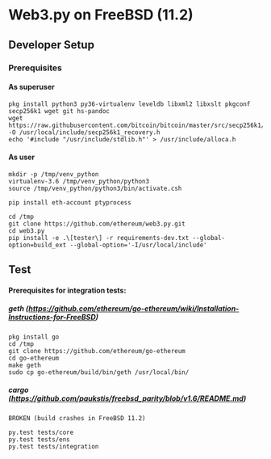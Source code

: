 # Web3.py on FreeBSD (11.2)

## Developer Setup

### Prerequisites

#### As superuser
```
pkg install python3 py36-virtualenv leveldb libxml2 libxslt pkgconf secp256k1 wget git hs-pandoc
wget https://raw.githubusercontent.com/bitcoin/bitcoin/master/src/secp256k1/include/secp256k1_recovery.h -O /usr/local/include/secp256k1_recovery.h
echo '#include "/usr/include/stdlib.h"' > /usr/include/alloca.h
```

#### As user
```
mkdir -p /tmp/venv_python
virtualenv-3.6 /tmp/venv_python/python3
source /tmp/venv_python/python3/bin/activate.csh

pip install eth-account ptyprocess

cd /tmp
git clone https://github.com/ethereum/web3.py.git
cd web3.py
pip install -e .\[tester\] -r requirements-dev.txt --global-option=build_ext --global-option='-I/usr/local/include'
```

## Test

#### Prerequisites for integration tests:

##### geth (https://github.com/ethereum/go-ethereum/wiki/Installation-Instructions-for-FreeBSD)
```
pkg install go
cd /tmp
git clone https://github.com/ethereum/go-ethereum
cd go-ethereum
make geth
sudo cp go-ethereum/build/bin/geth /usr/local/bin/
```

##### cargo (https://github.com/paukstis/freebsd_parity/blob/v1.6/README.md)
```
BROKEN (build crashes in FreeBSD 11.2)
```

```
py.test tests/core
py.test tests/ens
py.test tests/integration
```
